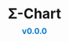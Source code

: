 <h1 style="text-align: center; margin-bottom: 0.5rem;">
    <a href="https://github.com/Qntx/SigmaChart" style="text-decoration: none; color: inherit;">
        Σ-Chart   
    </a>
</h1>
<p style="text-align: center; font-size: 1rem; color: #555; margin-top: 0;">
    <strong style="color: #007acc;">v0.0.0</strong>
</p>